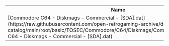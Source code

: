 <table>
<tr><th>Name</th><th>Size</th></tr>
<tr><td>[Commodore C64 - Diskmags - Commercial - [SDA].dat](https://raw.githubusercontent.com/open-retrogaming-archive/dat-catalog/main/root/basic/TOSEC/Commodore/C64/Diskmags/Commercial/[SDA]/Commodore C64 - Diskmags - Commercial - [SDA].dat)</td><td>28076</td></tr>
</table>
